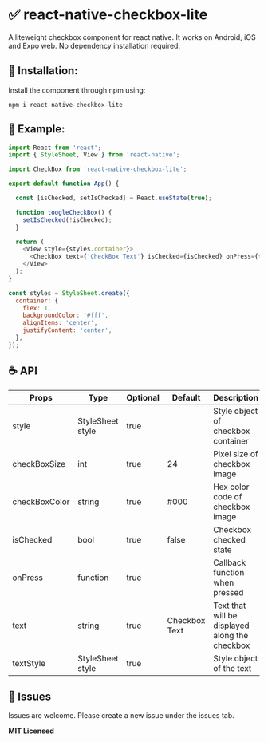 # :white_check_mark: react-native-checkbox-lite
A liteweight checkbox component for react native. It works on Android, iOS and Expo web. 
No dependency installation required.

## :blue_book: Installation:

Install the component through npm using:

```
npm i react-native-checkbox-lite
```

## :microscope: Example:
```js
import React from 'react';
import { StyleSheet, View } from 'react-native';

import CheckBox from 'react-native-checkbox-lite';

export default function App() {

  const [isChecked, setIsChecked] = React.useState(true);

  function toogleCheckBox() {
    setIsChecked(!isChecked);
  }

  return (
    <View style={styles.container}>
      <CheckBox text={'CheckBox Text'} isChecked={isChecked} onPress={toogleCheckBox} checkBoxColor={'#2980b9'} />
    </View>
  );
}

const styles = StyleSheet.create({
  container: {
    flex: 1,
    backgroundColor: '#fff',
    alignItems: 'center',
    justifyContent: 'center',
  },
});

```

## :coffee: API


Props              | Type     | Optional | Default     | Description
----------------- | -------- | -------- | ----------- | -----------
style  | StyleSheet style  | true |   |   Style object of checkbox container
checkBoxSize  | int |true | 24  | Pixel size of checkbox image
checkBoxColor   |  string | true | #000 | Hex color code of checkbox image
isChecked  | bool |true | false  | Checkbox checked state
onPress | function | true |   | Callback  function when pressed
text   | string | true | Checkbox Text | Text that will be displayed along the checkbox
textStyle   |  StyleSheet style  | true  | | Style object of the text

## :wrench: Issues

Issues are welcome. Please create a new issue under the issues tab.

**MIT Licensed**